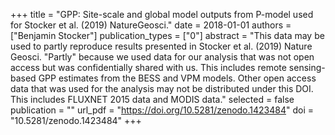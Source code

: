 +++
title = "GPP: Site-scale and global model outputs from P-model used for Stocker et al. (2019) NatureGeosci."
date = 2018-01-01
authors = ["Benjamin Stocker"]
publication_types = ["0"]
abstract = "This data may be used to partly reproduce results presented in Stocker et al. (2019) Nature Geosci. \"Partly\" because we used data for our analysis that was not open access but was confidentially shared with us. This includes remote sensing-based GPP estimates from the BESS and VPM models. Other open access data that was used for the analysis may not be distributed under this DOI. This includes FLUXNET 2015 data and MODIS data."
selected = false
publication = ""
url_pdf = "https://doi.org/10.5281/zenodo.1423484"
doi = "10.5281/zenodo.1423484"
+++

